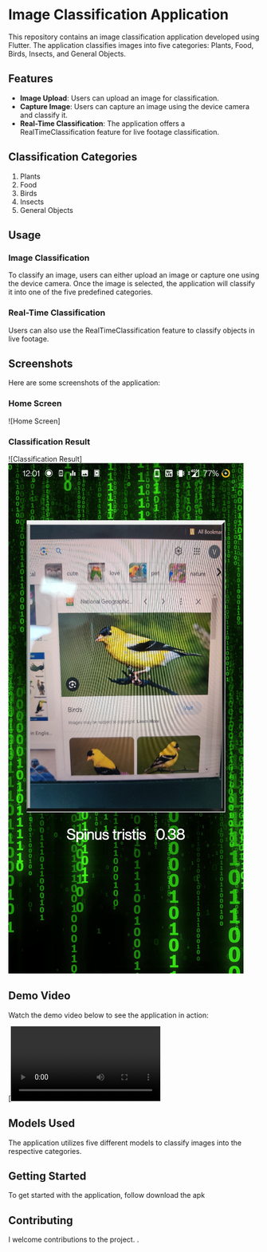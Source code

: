 # Image Classification Application

This repository contains an image classification application developed using Flutter. The application classifies images into five categories: Plants, Food, Birds, Insects, and General Objects.

## Features

- **Image Upload**: Users can upload an image for classification.
- **Capture Image**: Users can capture an image using the device camera and classify it.
- **Real-Time Classification**: The application offers a RealTimeClassification feature for live footage classification.

## Classification Categories

1. Plants
2. Food
3. Birds
4. Insects
5. General Objects

## Usage

### Image Classification

To classify an image, users can either upload an image or capture one using the device camera. Once the image is selected, the application will classify it into one of the five predefined categories.

### Real-Time Classification

Users can also use the RealTimeClassification feature to classify objects in live footage.

## Screenshots

Here are some screenshots of the application:

### Home Screen
![Home Screen]

### Classification Result
![Classification Result]<img src="Screenshot_20230925-120112.jpg" width="width_in_pixels" alt="Alt text">

## Demo Video

Watch the demo video below to see the application in action:

[![Demo Video](App_demo.mp4)

## Models Used

The application utilizes five different models to classify images into the respective categories.

## Getting Started

To get started with the application, follow download the apk

## Contributing

I welcome contributions to the project. .


